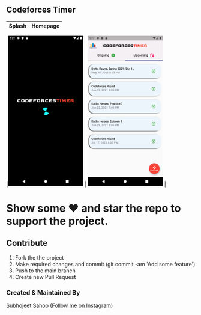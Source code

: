 ## Codeforces Timer
| Splash | Homepage
|-----------------------------------------------------------------------------------------------------------------------------|-------------------------------------

|<img src="ss/1.png" height="400em" /> | <img src="ss/2.png" height="400em" /> |

# Show some :heart: and star the repo to support the project.

## Contribute
1. Fork the the project
2. Make required changes and commit (git commit -am 'Add some feature')
3. Push to the main branch
4. Create new Pull Request


### Created & Maintained By

[Subhojeet Sahoo](https://github.com/Alpha17-2)     ([Follow me on Instagram](https://www.instagram.com/alpha__77__/))
